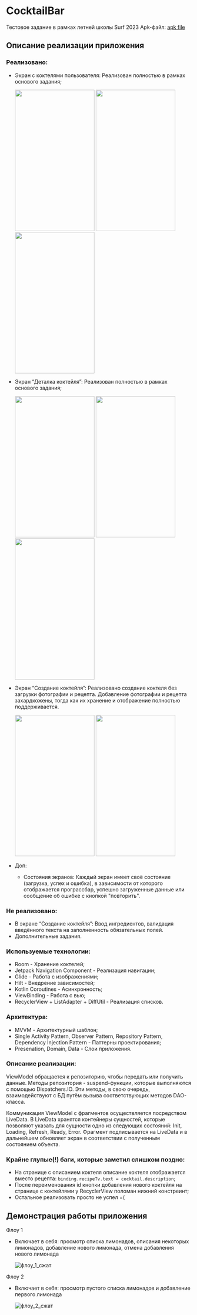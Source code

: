 # CocktailBar
Тестовое задание в рамках летней школы Surf 2023
Apk-файл: [apk file](/app-debug.apk)

## Описание реализации приложения
### Реализовано:
-   Экран с коктелями пользователя:
    Реализован полностью в рамках основого задания;

    <img src="https://github.com/IlyaVolf/CocktailBar/assets/70796651/56fe4272-8b66-4675-a347-e5404df0637c" width="216" height="384">
    <img src="https://github.com/IlyaVolf/CocktailBar/assets/70796651/e4f6a5da-94e4-47e2-b3c5-b6b6fd36a1d5" width="216" height="384">
    <img src="https://github.com/IlyaVolf/CocktailBar/assets/70796651/0328c4a9-68be-40b8-a54b-bbb76f88b73b" width="216" height="384">
    
-   Экран “Деталка коктейля”:
    Реализован полностью в рамках основого задания;

    <img src="https://github.com/IlyaVolf/CocktailBar/assets/70796651/9b8373e4-3323-4e27-9baa-1da141cf147d" width="216" height="384">
    <img src="https://github.com/IlyaVolf/CocktailBar/assets/70796651/9bf1d3fc-806b-427e-9781-4540a0da43f4" width="216" height="384">
    <img src="https://github.com/IlyaVolf/CocktailBar/assets/70796651/75256635-cd84-492c-a840-1fa0b9284227" width="216" height="384">
    
-   Экран “Создание коктейля”:
    Реализовано создание коктеля без загрузки фотографии и рецепта. Добавление фотографии и рецепта захардкожены, тогда как их хранение и отображение полностью поддерживается.

    <img src="https://github.com/IlyaVolf/CocktailBar/assets/70796651/552dbe38-e9c1-4dd3-8038-f0a87ed70477" width="216" height="384">
    <img src="https://github.com/IlyaVolf/CocktailBar/assets/70796651/7c8ca45e-9a8f-4a04-8b1d-2ac8e20fcdee" width="216" height="384">

-   Доп:
    -   Состояния экранов:
        Каждый экран имеет своё состояние (загрузка, успех и ошибка), в зависимости от которого отображается програссбар, успешно загруженные данные или сообщение об ошибке с кнопкой "повторить".

### Не реализовано:
-   В экране “Создание коктейля”:
    Ввод ингредиентов, валидация введённого текста на заполненность обязательных полей.
-   Дополнительные задания.

### Используемые технологии:
-   Room - Хранение коктелей;
-   Jetpack Navigation Component - Реализация навигации;
-   Glide - Работа с изображениями;
-   Hilt - Внедрение зависимостей;
-   Kotlin Coroutines - Асинхронность;
-   ViewBinding - Работа с вью;
-   RecyclerView + ListAdapter + DiffUtil - Реализация списков.

### Архитектура:
-   MVVM - Архитектурный шаблон;
-   Single Activity Pattern, Observer Pattern, Repository Pattern, Dependency Injection Pattern - Паттерны проектирования;
-   Presenation, Domain, Data - Слои приложения.

### Описание реализации:
ViewModel обращается к репозиторию, чтобы передать или получить данные. Методы репозитория - suspend-функции, которые выполняются с помощью Dispatchers.IO. Эти методы, в свою очередь, взаимодействуют с БД путём вызыва соответствующих методов DAO-класса.

Коммуникация ViewModel с фрагментов осуществляется посредством LiveData. В LiveData хранятся контейнеры сущностей, которые позволяют указать для сущности одно из следующих состояний: Init, Loading, Refresh, Ready, Error. Фрагмент подписывается на LiveData и в дальнейшем обновляет экран в соответствии с полученным состоянием объекта.

### Крайне __глупые(!)__ баги, которые заметил слишком поздно:
-   На странице с описанием коктеля описание коктеля отображается вместо рецепта: `binding.recipeTv.text = cocktail.description`;
-   После переименования id кнопки добавления нового коктейля на странице с коктейлями у RecyclerView поломан нижний констреинт;
-   Остальное реализовать просто не успел =(

## Демонстрация работы приложения

Флоу 1
-   Включает в себя: просмотр списка лимонадов, описания некоторых лимонадов, добавление нового лимонада, отмена добавления нового лимонада

    ![флоу_1_сжат](https://github.com/IlyaVolf/CocktailBar/assets/70796651/c1911ec3-afc3-48fd-a81a-c0f95b94c965)
    
    
Флоу 2
-   Включает в себя: просмотр пустого списка лимонадов и добавление первого лимонада
  
    ![флоу_2_сжат](https://github.com/IlyaVolf/CocktailBar/assets/70796651/97dd85f9-7a2e-4c75-930f-37d891fa82fd)

